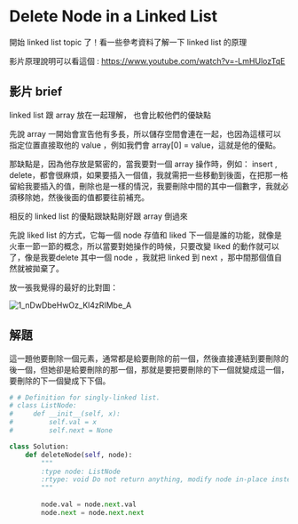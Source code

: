 # Delete Node in a Linked List

開始 linked list topic 了！看一些參考資料了解一下 linked list 的原理

影片原理說明可以看這個 : https://www.youtube.com/watch?v=-LmHUlozTqE

## 影片 brief 
linked list 跟 array 放在一起理解， 也會比較他們的優缺點

先說 array 一開始會宣告他有多長，所以儲存空間會連在一起，也因為這樣可以指定位置直接取他的 value ，例如我們會 array[0] = value，這就是他的優點。

那缺點是，因為他存放是緊密的，當我要對一個 array 操作時，例如： insert , delete，都會很麻煩，如果要插入一個值，我就需把一些移動到後面，在把那一格留給我要插入的值，刪除也是一樣的情況，我要刪除中間的其中一個數字，我就必須移除她，然後後面的值都要往前補充。

相反的 linked list 的優點跟缺點剛好跟 array 倒過來

先說 liked list 的方式，它每一個 node 存值和 liked 下一個是誰的功能，就像是火車一節一節的概念，所以當要對她操作的時候，只要改變 liked 的動作就可以了，像是我要delete 其中一個 node ，我就把 linked 到 next ，那中間那個值自然就被拋棄了。

放一張我覺得的最好的比對圖：

![1_nDwDbeHwOz_Kl4zRIMbe_A](https://user-images.githubusercontent.com/88547312/157839402-03640f81-5e16-4857-a925-102ef6c186ad.png)


## 解題

這一題他要刪除一個元素，通常都是給要刪除的前一個，然後直接連結到要刪除的後一個，但她卻是給要刪除的那一個，那就是要把要刪除的下一個就變成這一個，要刪除的下一個變成下下個。


```python
# # Definition for singly-linked list.
# class ListNode:
#     def __init__(self, x):
#         self.val = x
#         self.next = None

class Solution:
    def deleteNode(self, node):
        """
        :type node: ListNode
        :rtype: void Do not return anything, modify node in-place instead.
        """
        
        node.val = node.next.val
        node.next = node.next.next
```
